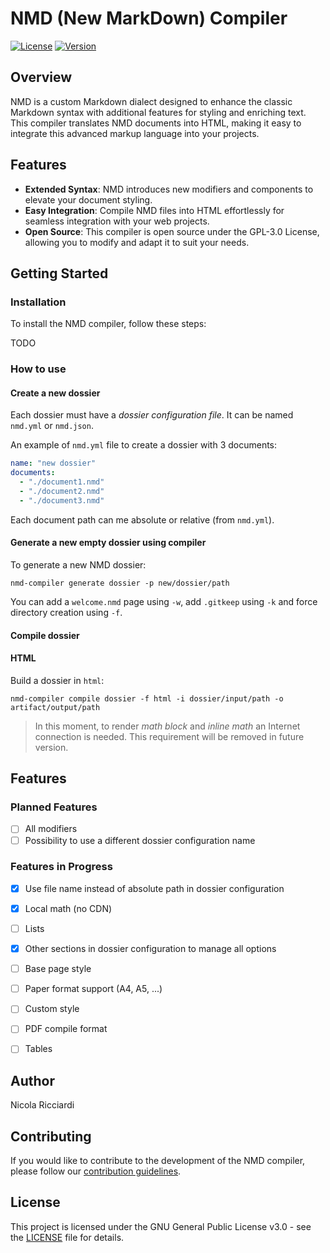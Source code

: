 # NMD (New MarkDown) Compiler

[![License](https://img.shields.io/badge/license-GPL3-green.svg)](LICENSE)
[![Version](https://img.shields.io/badge/version-v0.4.0-blue.svg)](CHANGELOG.md)

## Overview

NMD is a custom Markdown dialect designed to enhance the classic Markdown syntax with additional features for styling and enriching text. This compiler translates NMD documents into HTML, making it easy to integrate this advanced markup language into your projects.

## Features

- **Extended Syntax**: NMD introduces new modifiers and components to elevate your document styling.
- **Easy Integration**: Compile NMD files into HTML effortlessly for seamless integration with your web projects.
- **Open Source**: This compiler is open source under the GPL-3.0 License, allowing you to modify and adapt it to suit your needs.

## Getting Started

### Installation

To install the NMD compiler, follow these steps:

TODO

### How to use

#### Create a new dossier

Each dossier must have a *dossier configuration file*. It can be named `nmd.yml` or `nmd.json`.

An example of `nmd.yml` file to create a dossier with 3 documents:

```yaml
name: "new dossier"
documents:
  - "./document1.nmd"
  - "./document2.nmd"
  - "./document3.nmd"
```

Each document path can me absolute or relative (from `nmd.yml`).

#### Generate a new empty dossier using compiler

To generate a new NMD dossier:

```shell
nmd-compiler generate dossier -p new/dossier/path
```

You can add a `welcome.nmd` page using `-w`, add `.gitkeep` using `-k` and force directory creation using `-f`.

#### Compile dossier

#### HTML

Build a dossier in `html`:

```shell
nmd-compiler compile dossier -f html -i dossier/input/path -o artifact/output/path
```

> In this moment, to render *math block* and *inline math* an Internet connection is needed. This requirement will be removed in future version.



## Features

### Planned Features

- [ ] All modifiers
- [ ] Possibility to use a different dossier configuration name

### Features in Progress

- [x] Use file name instead of absolute path in dossier configuration
- [x] Local math (no CDN)
- [ ] Lists
- [x] Other sections in dossier configuration to manage all options
- [ ] Base page style
- [ ] Paper format support (A4, A5, ...)
- [ ] Custom style
- [ ] PDF compile format
- [ ] Tables


## Author

Nicola Ricciardi

## Contributing

If you would like to contribute to the development of the NMD compiler, please follow our [contribution guidelines](CONTRIBUTING.md).

## License

This project is licensed under the GNU General Public License v3.0 - see the [LICENSE](LICENSE) file for details.

